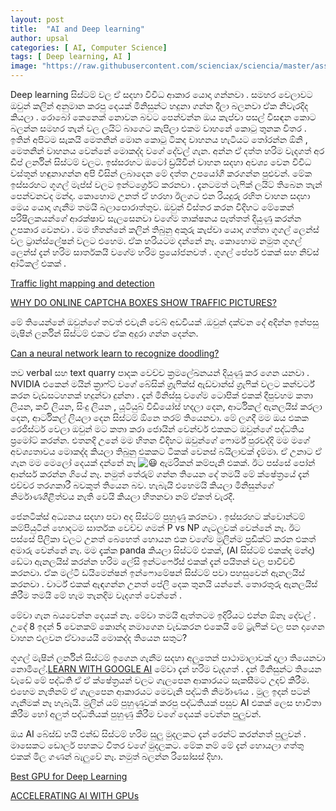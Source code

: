 ```yaml
---
layout: post
title:  "AI and Deep learning"
author: upsal
categories: [ AI, Computer Science]
tags: [ Deep learning, AI ]
image: "https://raw.githubusercontent.com/scienciax/sciencia/master/assets/images/posts/upsal/ai.jpg"
---
```


Deep learning සිස්ටම් වල ඒ සදහා විවිධ ආකාර යොදා ගන්නවා . සමහර වෙලාවට ඔවුන් කලින් අනුමාන කරපු දෙයක් මිනිසුන්ට හදුනා ගන්න දීලා බලනවා ඒක නිවැරදිද කියලා . රොබෝ කෙනෙක් නොවන බවට පෙන්වන්න ඔය කැප්චා පසල් විසඳන කොට බලන්න සමහර තැන් වල ලයිට් බාගෙට කැපිලා එකම වාහනේ කොටු තුනක විතර . ඉතින් අපිටම සැකයි මෙතනින් මොන කොටු ටිකද වාහනය හැටියට තෝරන්න ඕනි ,  මෙතනින් වාහනය වෙන්නේ මොකද්ද වගේ දේවල් ගැන. අන්න ඒ දත්ත හරිම වැදගත් අර ඩීප් ලර්නින් සිස්ටම් වලට. ඉස්සරහට ඔටෝ ඩ්‍රයිවින් වාහන සදහා අවශ්‍ය වෙන විවිධ වස්තූන් හඳුනාගන්න අපි විසින් ලබාදෙන මේ දත්ත උපයෝගී කරගන්න පුළුවන්. මේක ඉස්සරහට ගූගල් මැප්ස් වලට ඉන්ටර්ග්‍රෙට් කරනවා . දැනටමත් ටැෆික් ලයිට් තිබෙන තැන් පෙන්වනවද මන්දා. කොහොම උනත් ඒ හරහා ඊලගට එන රියදුරු රහිත වාහන සදහා මෙය යොදා ගැනීම තමයි බලාපොරාත්තුව. ඔවුන් විස්තර කරන විදිහට මේකෙන් පරිෂිලකයන්ගේ ආරක්ෂාව සැලසෙනවා වගේම තාක්ෂනය පැත්තත් දියුණු කරන්න උපකාර වෙනවා . මම හිතන්නේ කලින් තිබුනු අකුරු කැප්චා යොදා ගත්තා ගූගල් ලෙන්ස් වල ට්‍රාන්ස්ලේෂන් වලට එහෙම. ඒක හරියටම දන්නේ නෑ. කොහොම නමුත ගූගල් ලෙන්ස් දැන් හරිම සාර්තකයි වගේම හරිම ප්‍රයෝජනවත් .
ගූගල් පේපර් එකක් සහ නිව්ස් ආ්ටිකල් එකක් .

[Traffic light mapping and detection](https://static.googleusercontent.com/media/research.google.com/en//pubs/archive/37259.pdf?fbclid=IwAR0rD8WUAuEkUGHXD7zcjHizJIJqqiogAABSDNOVacowTEHETMOt1sbEpRc)

[WHY DO ONLINE CAPTCHA BOXES SHOW TRAFFIC PICTURES?](https://www.grovestreettt.com/blog/why-do-online-captcha-boxes-show-traffic-pictures)

‍මේ තියෙන්නේ ඔවුන්ගේ තවත් එවැනි වෙබ් අඩවියක් .ඔවුන් දක්වන දේ අදින්න ඉන්පසු මැෂින් ලර්නින් සිස්ටම් එකට ඒක අදුරා ගන්න දෙන්න.

[Can a neural network learn to recognize doodling?](https://quickdraw.withgoogle.com/?fbclid=IwAR0X9_hXjcsTlh7%E2%80%93GO7KnCEioSw0tSqZyJw45k72MuqZJj0Chg6cuBHqf0)

තව verbal සහ text quarry පාදක වෙච්ච ක්‍රමලේඛනයන් දියුණු කර ගෙන යනවා . NVIDIA එකෙන් මයින් ක්‍රාෆ්ට් වගේ බේසික් ග්‍රැෆික්ස් ඇඩ්වාන්ස් ග්‍රැෆික් වලට කන්වර්ට් කරන වැඩසටහනක් හදුන්වා දුන්නා . දැන් මිනිස්සු වගේම ටොපික් එකක් දීපුවහම කතා ලියන, කවි ලියන, සිංදු ලියන , යූටියුබ් විඩියෝස් හදලා දෙන, ආර්ටිකල් ඇනලයිස් කරලා දෙන, ආර්ටිකල් ලියලා දෙන සිස්ටම් ඕනෙ තරම් තියෙනවා. මේ ලගදී මම ඔය එකක රෙජිස්ටර් වෙලා ඔවුන් මට කතා කරා ජොයින් වෙන්චර් එකකට ඔවුන්ගේ පද්ධතිය ප්‍රමෝට් කරන්න. එතනදි උනේ මම හිතන විදිහට ඔවුන්ගේ ෆොර්ම් පුරවද්දි මම මගේ අවශ්‍යතාවය මොකද්ද කියලා තිබුනු එකකට ටිකක් වෙනස් බයිලාවක් දැම්මා. ඒ උනාට ඒ ගැන මම මෙලෝ දෙයක් දන්නේ නෑ ![😃](https://static.xx.fbcdn.net/images/emoji.php/v9/taa/1.5/16/1f603.png) ඇමරිකන් කම්පැනි එකක්. ඊට පස්සේ පෝන් ආන්සර් කරන්න ගියේ නෑ. නමුත් තේරුම් ගන්න තියෙන දේ තමයි මේ ක්ෂේත්‍රයේ දැන් එච්චර තරගකාරී බවකුත් තියෙන බව. හැබැයි එහෙමයි කියලා මිනිසුන්ගේ නිර්මාණශීළීත්වය නැති වෙයි කියලා හිතනවා නම් ඒකත් වැරදී.

ජෙනටික්ස් අධ්‍යනය සදහා පවා අද සිස්ටම් පුහුණු කරනවා . ඉස්සරහට ක්වොන්ටම් කම්පියුටින් හොදටම සාර්තක වෙච්ච ගමන් P vs NP ගැටලුවක් වෙන්නේ නෑ. ඊට පස්සේ පිලිකා වලට උනත් බෙහෙත් හොයන එක වගේම මුලින්ම ප්‍රඩික්ට් කරන එකත් අමාරු වෙන්නේ නෑ. මම දැක්ක panda කියලා සිස්ටම් එකක්, (AI සිස්ටම් එකක්ද මන්දා) ඩේටා ඇනලයිස් කරන්න හරිම ලේසි ඉන්ටර්ෆේස් එකක් දැන් පයිතන් වල පාවිච්චි කරනවා. ඒක මල්ටි ඩයිමෙන්ෂන් ඉන්ෆොමේෂන් සිස්ටම් පවා පහසුවෙන් ඇනලයිස් කරනවා . චාර්ට් එකක් ඇඳගන්න උනත් පේලි දෙක තුනයි යන්නේ. තොරතුරු ඇනලයිස් කිරීම තමයි මේ හැම තැනදිම වැදගත් වෙන්නේ .

‍මේවා ගැන බයවෙන්න දෙයක් නෑ. මේවා තමයි ඇත්තටම ඉදිරියට එන්න ඕනෑ දේවල් . උදේ 8 ඉදන් 5 වෙනකම් කොන්ද නමාගෙන වැඩකරන එකෙයි මේ ට්‍රැෆික් වල පන දාගෙන වාහන එලවන ඒවායෙයි මොකද්ද තියෙන සතුට?

ගූගල් මැෂින් ලර්නින් සිස්ටම් ඉගෙන ගැනීම සදහා අලුතෙන් පාථාමාලාවක් දාලා තියෙනවා නොමිලේ.[LEARN WITH GOOGLE AI](https://ai.google/education/) මේවා දැන් හරිම වැදගත් . දැන් මිනිසුන්ට තියෙන වැඩේ මේ පද්ධති ඒ ඒ ක්ෂේත්‍රයන් වලට ගැලපෙන ආකාරයට සැකසීමට උදව් කිරීම. එහෙම නැතිනම් ඒ ගැලපෙන ආකාරයට මෙවැනි පද්ධති නිර්මාණය . මුල ඉදන් පටන් ගැනීමක් නෑ හැබැයි. ‍මුලින් යම් පුහුණුවක් කරපු පද්ධතියක් පසුව AI එකක් ලෙස භාවිතා කිරීම හෝ අලුත් පද්ධතියක් පුහුණු කිරීම වගේ දෙයක් වෙන්න පුලුවන්.

ඔය AI බේස්ඩ් හයි එන්ඩ් සිස්ටම් හරිම සුලු මුදලකට දැන් රෙන්ට් කරන්නත් පුලුවන් . මාසෙකට ඩොලර් පහකට විතර වගේ මුදලකට. මේක නම් මේ දැන් හොයලා ගත්තු එකක් මිල ගණන් බැලුවේ නෑ. නමුත් බලන්න රිසෝසස් දිහා.

[Best GPU for Deep Learning](https://www.run.ai/guides/gpu-deep-learning/best-gpu-for-deep-learning/)

[ACCELERATING AI WITH GPUs](https://www.nvidia.com/en-us/deep-learning-ai/products/solutions/)